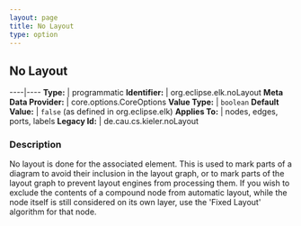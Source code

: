 ```yaml
---
layout: page
title: No Layout
type: option
---
```

## No Layout

----|----
**Type:** | programmatic
**Identifier:** | org.eclipse.elk.noLayout
**Meta Data Provider:** | core.options.CoreOptions
**Value Type:** | `boolean`
**Default Value:** | `false` (as defined in org.eclipse.elk)
**Applies To:** | nodes, edges, ports, labels
**Legacy Id:** | de.cau.cs.kieler.noLayout


### Description
No layout is done for the associated element. This is used to mark parts of a diagram to avoid their inclusion in the layout graph, or to mark parts of the layout graph to prevent layout engines from processing them. If you wish to exclude the contents of a compound node from automatic layout, while the node itself is still considered on its own layer, use the 'Fixed Layout' algorithm for that node.

